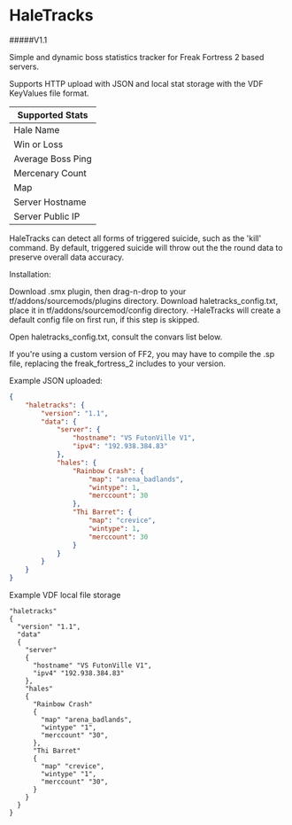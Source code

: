 # HaleTracks
#####V1.1

Simple and dynamic boss statistics tracker for Freak Fortress 2 based servers.

Supports HTTP upload with JSON and local stat storage with the VDF KeyValues file format.

| Supported Stats  |
| ------------- |
| Hale Name      |
| Win or Loss     |
| Average Boss Ping |
| Mercenary Count |
| Map |
| Server Hostname |
| Server Public IP |

HaleTracks can detect all forms of triggered suicide, such as the 'kill' command.
By default, triggered suicide will throw out the the round data to preserve overall data accuracy.

Installation:


  Download .smx plugin, then drag-n-drop to your tf/addons/sourcemods/plugins directory.
  Download haletracks_config.txt, place it in tf/addons/sourcemod/config directory.
      -HaleTracks will create a default config file on first run, if this step is skipped.
  
  Open haletracks_config.txt, consult the convars list below.


  If you're using a custom version of FF2, you may have to compile the .sp file, replacing
  the freak_fortress_2 includes to your version.

Example JSON uploaded:
```json
{
    "haletracks": {
        "version": "1.1",
        "data": {
            "server": {
                "hostname": "VS FutonVille V1",
                "ipv4": "192.938.384.83"
            },
            "hales": {
                "Rainbow Crash": {
                    "map": "arena_badlands",
                    "wintype": 1,
                    "merccount": 30
                },
                "Thi Barret": {
                    "map": "crevice",
                    "wintype": 1,
                    "merccount": 30
                }
            }
        }
    }
}
```

Example VDF local file storage
```
"haletracks"
{
  "version" "1.1",
  "data"
  {
    "server"
    {
      "hostname" "VS FutonVille V1",
      "ipv4" "192.938.384.83"
    },
    "hales"
    {
      "Rainbow Crash"
      {
        "map" "arena_badlands",
        "wintype" "1",
        "merccount" "30",
      },
      "Thi Barret"
      {
        "map" "crevice",
        "wintype" "1",
        "merccount" "30",
      }
    }
  }
}

```


